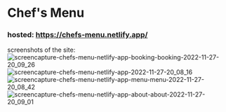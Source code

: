 # Chef's Menu

### hosted: https://chefs-menu.netlify.app/

screenshots of the site:
![screencapture-chefs-menu-netlify-app-booking-booking-2022-11-27-20_09_26](https://user-images.githubusercontent.com/85427449/204141121-e4f4dc8c-c88d-4e81-9b24-200d765d7756.png)
![screencapture-chefs-menu-netlify-app-2022-11-27-20_08_16](https://user-images.githubusercontent.com/85427449/204141122-a8d789d3-9013-401c-b2d1-dbe4ec8afd85.png)
![screencapture-chefs-menu-netlify-app-menu-menu-2022-11-27-20_08_42](https://user-images.githubusercontent.com/85427449/204141125-4ddf49d2-a680-4b54-ab90-34288f851a8e.png)
![screencapture-chefs-menu-netlify-app-about-about-2022-11-27-20_09_01](https://user-images.githubusercontent.com/85427449/204141128-aa8a5d69-abbb-4529-bcc2-90e2922ce2a4.png)
